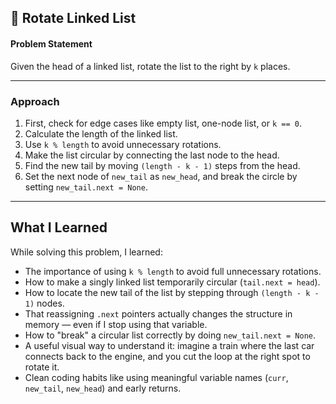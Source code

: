 ## 🔄 Rotate Linked List

#### Problem Statement

Given the head of a linked list, rotate the list to the right by `k` places.


---

### Approach

1. First, check for edge cases like empty list, one-node list, or `k == 0`.
2. Calculate the length of the linked list.
3. Use `k % length` to avoid unnecessary rotations.
4. Make the list circular by connecting the last node to the head.
5. Find the new tail by moving `(length - k - 1)` steps from the head.
6. Set the next node of `new_tail` as `new_head`, and break the circle by setting `new_tail.next = None`.

---

## What I Learned

While solving this problem, I learned:

- The importance of using `k % length` to avoid full unnecessary rotations.
- How to make a singly linked list temporarily circular (`tail.next = head`).
- How to locate the new tail of the list by stepping through `(length - k - 1)` nodes.
- That reassigning `.next` pointers actually changes the structure in memory — even if I stop using that variable.
- How to "break" a circular list correctly by doing `new_tail.next = None`.
- A useful visual way to understand it: imagine a train where the last car connects back to the engine, and you cut the loop at the right spot to rotate it.
- Clean coding habits like using meaningful variable names (`curr`, `new_tail`, `new_head`) and early returns.


